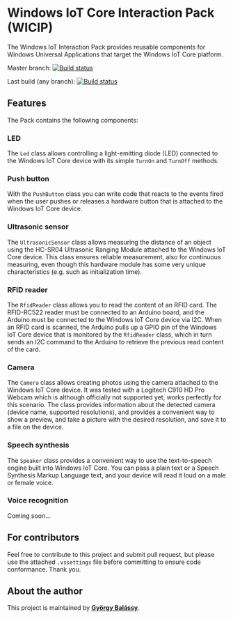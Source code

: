 ﻿# Windows IoT Core Interaction Pack (WICIP)

The Windows IoT Interaction Pack provides reusable components for Windows Universal Applications that target the Windows IoT Core platform.

Master branch: [![Build status](https://ci.appveyor.com/api/projects/status/github/balassy/iot-interaction-pack?branch=master&svg=true)](https://ci.appveyor.com/project/balassy/iot-interaction-pack/branch/master)

Last build (any branch): [![Build status](https://ci.appveyor.com/api/projects/status/github/balassy/iot-interaction-pack?svg=true)](https://ci.appveyor.com/project/balassy/iot-interaction-pack)


## Features

The Pack contains the following components:

### LED

The `Led` class allows controlling a light-emitting diode (LED) connected to the Windows IoT Core device with its simple `TurnOn` and `TurnOff` methods.


### Push button

With the `PushButton` class you can write code that reacts to the events fired when the user pushes or releases a hardware button that is attached to the Windows IoT Core device.


### Ultrasonic sensor

The `UltrasonicSensor` class allows measuring the distance of an object using the HC-SR04 Ultrasonic Ranging Module attached to the Windows IoT Core device.
This class ensures reliable measurement, also for continuous measuring, even though this hardware module has some very unique characteristics (e.g. such as initialization time).


### RFID reader

The `RfidReader` class allows you to read the content of an RFID card. The RFID-RC522 reader must be connected to an Arduino board, 
and the Arduino must be connected to the Windows IoT Core device via I2C. When an RFID card is scanned, the Arduino pulls up a GPIO pin
of the Windows IoT Core device that is monitored by the `RfidReader` class, which in turn sends an I2C command to the Arduino 
to retrieve the previous read content of the card.


### Camera

The `Camera` class allows creating photos using the camera attached to the Windows IoT Core device. It was tested with a Logitech C910 HD Pro Webcam which 
is although officially not supported yet, works perfectly for this scenario. The class provides information about the detected camera (device name, supported resolutions),
and provides a convenient way to show a preview, and take a picture with the desired resolution, and save it to a file on the device.


### Speech synthesis

The `Speaker` class provides a convenient way to use the text-to-speech engine built into Windows IoT Core. You can pass a plain text or a Speech Synthesis Markup Language
text, and your device will read it loud on a male or female voice.


### Voice recognition

Coming soon...


## For contributors

Feel free to contribute to this project and submit pull request, but please use the attached `.vssettings` file before committing to ensure code conformance. Thank you.


## About the author

This project is maintained by **[György Balássy](http://gyorgybalassy.wordpress.com)**.
